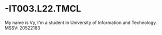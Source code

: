 # -IT003.L22.TMCL
My name is Vy, I'm a student in University of Information and Technology.
MSSV: 20522183
